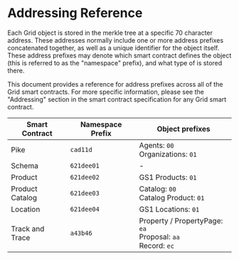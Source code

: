 # Addressing Reference

<!--
  Copyright (c) 2018-2020 Cargill Incorporated
  Licensed under Creative Commons Attribution 4.0 International License
  https://creativecommons.org/licenses/by/4.0/
-->

Each Grid object is stored in the merkle tree at a specific 70 character
address. These addresses normally include one or more address prefixes
concatenated together, as well as a unique identifier for the object itself.
These address prefixes may denote which smart contract defines the object (this
is referred to as the "namespace" prefix), and what type of is stored there.

This document provides a reference for address prefixes across all of the Grid
smart contracts. For more specific information, please see the "Addressing"
section in the smart contract specification for any Grid smart contract.

<table>
  <thead>
    <tr>
      <th>Smart Contract</th>
      <th>Namespace Prefix</th>
      <th> Object prefixes</th>
    </tr>
  </thead>
  <tr>
    <td>Pike</td>
    <td><code>cad11d</code></td>
    <td>
      Agents: <code>00</code><br>
      Organizations: <code>01</code>
    </td>
  </tr>
  <tr>
    <td>Schema</td>
    <td><code>621dee01</code></td>
    <td>-</td>
  </tr>
  <tr>
    <td>Product</td>
    <td><code>621dee02</code></td>
    <td>GS1 Products: <code>01</code></td>
  </tr>
  <tr>
    <td>Product Catalog</td>
    <td><code>621dee03</code></td>
    <td>
      Catalog: <code>00</code><br>
      Catalog Product: <code>01</code>
    </td>
  </tr>
  <tr>
    <td>Location</td>
    <td><code>621dee04</code></td>
    <td>GS1 Locations: <code>01</code></td>
  </tr>
    <tr>
    <td>Track and Trace</td>
    <td><code>a43b46</code></td>
    <td>
      Property / PropertyPage: <code>ea</code><br>
      Proposal: <code>aa</code><br>
      Record: <code>ec</code>
    </td>
  </tr>
</table>
